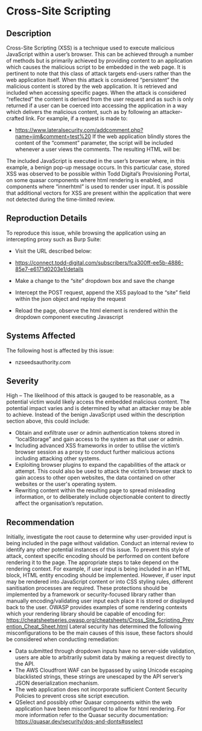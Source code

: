 Cross-Site Scripting
=================================

Description
-----------
Cross-Site Scripting (XSS) is a technique used to execute malicious JavaScript within a user’s browser. This can be achieved through a number of methods but is primarily achieved by providing content to an application which causes the malicious script to be embedded in the web page.
It is pertinent to note that this class of attack targets end-users rather than the web application itself. When this attack is considered “persistent” the malicious content is stored by the web application. It is retrieved and included when accessing specific pages. When the attack is considered “reflected” the content is derived from the user request and as such is only returned if a user can be coerced into accessing the application in a way which delivers the malicious content, such as by following an attacker-crafted link.
For example, if a request is made to:
* https://www.lateralsecurity.com/addcomment.php?name=jim&comment=test%20<script>alert('arbitrary script');</script>
If the web application blindly stores the content of the “comment” parameter, the script will be included whenever a user views the comments. The resulting HTML will be:
 
The included JavaScript is executed in the user’s browser where, in this example, a benign pop-up message occurs. 
In this particular case, stored XSS was observed to be possible within Todd Digital’s Provisioning Portal, on some quasar components where html rendering is enabled, and components where “innerhtml” is used to render user input. 
It is possible that additional vectors for XSS are present within the application that were not detected during the time-limited review.

Reproduction Details
--------------------
To reproduce this issue, while browsing the application using an intercepting proxy such as Burp Suite:
* Visit the URL described below:
* https://connect.todd-digital.com/subscribers/fca300ff-ee5b-4886-85e7-e6171d0203e1/details
* Make a change to the “site” dropdown box and save the change
* Intercept the POST request, append the XSS payload to the “site” field within the json object and replay the request
 
* Reload the page, observe the html element is rendered within the dropdown component executing Javascript

Systems Affected
----------------
The following host is affected by this issue:
* nzseedsauthority.com

Severity
--------
High – The likelihood of this attack is gauged to be reasonable, as a potential victim would likely access the embedded malicious content. The potential impact varies and is determined by what an attacker may be able to achieve. Instead of the benign JavaScript used within the description section above, this could include: 
* Obtain and exfiltrate user or admin authentication tokens stored in “localStorage” and gain access to the system as that user or admin.
* Including advanced XSS frameworks in order to utilise the victim’s browser session as a proxy to conduct further malicious actions including attacking other systems. 
* Exploiting browser plugins to expand the capabilities of the attack or attempt. This could also be used to attack the victim’s browser stack to gain access to other open websites, the data contained on other websites or the user's operating system. 
* Rewriting content within the resulting page to spread misleading information, or to deliberately include objectionable content to directly affect the organisation’s reputation.

Recommendation
--------------
Initially, investigate the root cause to determine why user-provided input is being included in the page without validation. Conduct an internal review to identify any other potential instances of this issue. 
To prevent this style of attack, context specific encoding should be performed on content before rendering it to the page. The appropriate steps to take depend on the rendering context. For example, if user input is being included in an HTML block, HTML entity encoding should be implemented. 
However, if user input may be rendered into JavaScript content or into CSS styling rules, different sanitisation processes are required. These protections should be implemented by a framework or security-focused library rather than manually encoding/validating user input each place it is stored or displayed back to the user. OWASP provides examples of some rendering contexts which your rendering library should be capable of encoding for: 
https://cheatsheetseries.owasp.org/cheatsheets/Cross_Site_Scripting_Prevention_Cheat_Sheet.html
Lateral security has determined the following misconfigurations to be the main causes of this issue, these factors should be considered when conducting remediation: 
* Data submitted through dropdown inputs have no server-side validation, users are able to arbitrarily submit data by making a request directly to the API.
* The AWS Cloudfront WAF can be bypassed by using Unicode escaping blacklisted strings, these strings are unescaped by the API server’s JSON deserialization mechanism.
* The web application does not incorporate sufficient Content Security Policies to prevent cross site script execution. 
* QSelect and possibly other Quasar components within the web application have been misconfigured to allow for html rendering. For more information refer to the Quasar security documentation: https://quasar.dev/security/dos-and-donts#qselect
